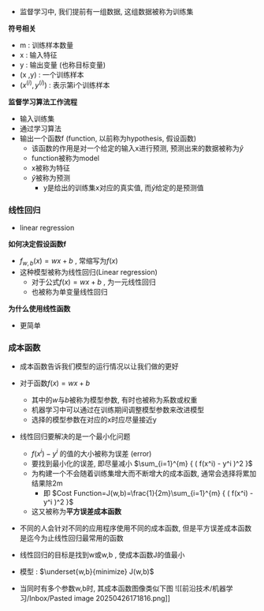 - 监督学习中, 我们提前有一组数据, 这组数据被称为训练集

**符号相关**
- m : 训练样本数量
- x : 输入特征
- y : 输出变量 (也称目标变量)
- (x ,y) : 一个训练样本
- $(x^{(i)} , y^{(i)})$ : 表示第i个训练样本

**监督学习算法工作流程**
- 输入训练集
- 通过学习算法
- 输出一个函数f (function, 以前称为hypothesis, 假设函数)
	- 该函数的作用是对一个给定的输入x进行预测, 预测出来的数据被称为$\hat{y}$
	- function被称为model
	- x被称为特征
	- $\hat y$被称为预测
		- y是给出的训练集x对应的真实值, 而$\hat y$给定的是预测值

### 线性回归
- linear regression

**如何决定假设函数f**
- $f_{w,b}(x)=w x+b$ , 常缩写为$f(x)$
- 这种模型被称为线性回归(Linear regression)
	- 对于公式$f(x)=w x+b$ , 为一元线性回归
	- 也被称为单变量线性回归

**为什么使用线性函数**
- 更简单

### 成本函数

- 成本函数告诉我们模型的运行情况以让我们做的更好
- 对于函数$f(x)=w x+b$
	- 其中的$w$与$b$被称为模型参数, 有时也被称为系数或权重
	- 机器学习中可以通过在训练期间调整模型参数来改进模型
	- 选择的模型参数在对应的x时应尽量接近y
- 线性回归要解决的是一个最小化问题
	- $f(x^i) - y^i$ 的值的大小被称为误差 (error)
	- 要找到最小化的误差, 即尽量减小 $\sum_{i=1}^{m} { ( f(x^i) - y^i )^2 }$
	- 为构建一个不会随着训练集增大而不断增大的成本函数, 通常会选择将累加结果除2m
		- 即 $Cost Function=J(w,b)=\frac{1}{2m}\sum_{i=1}^{m} { ( f(x^i) - y^i )^2 }$
	- 这又被称为**平方误差成本函数**
- 不同的人会针对不同的应用程序使用不同的成本函数, 但是平方误差成本函数是迄今为止线性回归最常用的函数
- 线性回归的目标是找到w或w,b , 使成本函数J的值最小
- 模型 : $\underset{w,b}{minimize} J(w,b)$

- 当同时有多个参数w,b时, 其成本函数图像类似下图
![[前沿技术/机器学习/Inbox/Pasted image 20250426171816.png]]




